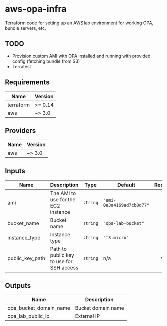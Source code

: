 # aws-opa-infra

Terraform code for setting up an AWS lab environment for working OPA, bundle servers, etc.

## TODO

* Provision custom AMI with OPA installed and running with provided config (fetching bundle from S3)
* Terratest

<!-- BEGINNING OF PRE-COMMIT-TERRAFORM DOCS HOOK -->
## Requirements

| Name | Version |
|------|---------|
| terraform | >= 0.14 |
| aws | ~> 3.0 |

## Providers

| Name | Version |
|------|---------|
| aws | ~> 3.0 |

## Inputs

| Name | Description | Type | Default | Required |
|------|-------------|------|---------|:--------:|
| ami | The AMI to use for the EC2 instance | `string` | `"ami-0a3a4169ad7cb0d77"` | no |
| bucket\_name | Bucket name | `string` | `"opa-lab-bucket"` | no |
| instance\_type | Instance type | `string` | `"t3.micro"` | no |
| public\_key\_path | Path to public key to use for SSH access | `string` | n/a | yes |

## Outputs

| Name | Description |
|------|-------------|
| opa\_bucket\_domain\_name | Bucket domain name |
| opa\_lab\_public\_ip | External IP |

<!-- END OF PRE-COMMIT-TERRAFORM DOCS HOOK -->
